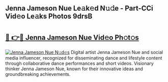 ## Jenna Jameson Nue Le𝚊k𝚎d N𝚞𝚍e - Part-CCi Vid𝚎o Le𝚊ks Photos 9drsB

# <h2><a href="http://fb03ts.evod.top/?m=Jenna+Jameson+Nue">🔗 👉🔴 Jenna Jameson Nue Vid𝚎o Ph𝚘t𝚘s</a></h2>

[![Jenna Jameson Nue N𝚞d𝚎s](https://i.imgur.com/8V9OHl7.gif)](http://fb03ts.evod.top/?m=Jenna+Jameson+Nue)
Digital artist Jenna Jameson Nue and social media influencer, recognized for disseminating dance and lifestyle content through collaborative dance performances and short videos. Visionary thinker Jenna Jameson Nue, known for their innovative ideas and groundbreaking achievements. 
